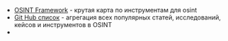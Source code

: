 * [OSINT Framework](https://osintframework.com/) - крутая карта по инструментам для osint
* [Git Hub список](https://github.com/jivoi/awesome-osint) - агрегация всех популярных статей, исследований, кейсов и инструментов в OSINT
* 